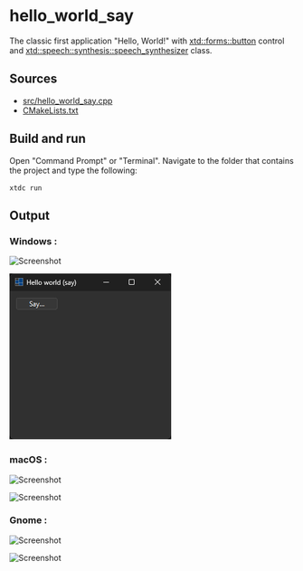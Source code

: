 # hello_world_say

The classic first application "Hello, World!" with [xtd::forms::button](https://gammasoft71.github.io/xtd/reference_guides/latest/classxtd_1_1forms_1_1button.html) control and [xtd::speech::synthesis::speech_synthesizer](https://gammasoft71.github.io/xtd/reference_guides/latest/classxtd_1_1speech_1_1synthesis_1_1speech__synthesizer.html) class.

## Sources

* [src/hello_world_say.cpp](src/hello_world_say.cpp)
* [CMakeLists.txt](CMakeLists.txt)

## Build and run

Open "Command Prompt" or "Terminal". Navigate to the folder that contains the project and type the following:

```shell
xtdc run
```

## Output

### Windows :

![Screenshot](../../../../docs/pictures/examples/hello_world_say_w.png)

![Screenshot](../../../../docs/pictures/examples/hello_world_say_wd.png)

### macOS :

![Screenshot](../../../../docs/pictures/examples/hello_world_say_m.png)

![Screenshot](../../../../docs/pictures/examples/hello_world_say_md.png)

### Gnome :

![Screenshot](../../../../docs/pictures/examples/hello_world_say_g.png)

![Screenshot](../../../../docs/pictures/examples/hello_world_say_gd.png)
